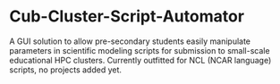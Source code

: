 # Cub-Cluster-Script-Automator
A GUI solution to allow pre-secondary students easily manipulate parameters in scientific modeling scripts for submission to small-scale educational HPC clusters.  Currently outfitted for NCL (NCAR language) scripts, no projects added yet.
